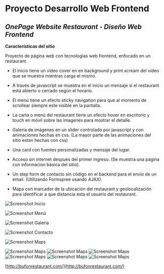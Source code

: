 # Proyecto Desarrollo Web Frontend 

## *OnePage Website Restaurant - Diseño Web Frontend*

**Características del sitio**

Proyecto de página web con tecnologías web frontend, enfocado en un restaurant.

- El inicio tiene un video cover en en background y print scream del video que se muestra mientras carga el mismo.

- A través de javascript se muestra en el inicio un mensaje si el restaurant esta abierto o cerrado según el horario.  

- El menú tiene un efecto sticky navigation para que al momento de scrollear siempre este visible en la pantalla. 

- La carta o menú del restaurant tiene un efecto hover en escritorio y touch en móvil sobre las imagenes para mostrar el detalle. 

- Galería de imágenes en un slider controlado por javascript y con animaciones hechas en css. (La mayor parte de las animaciones del sitio estan hechas con css)

- Una card con fuentes personalizadas y mensaje del lugar. 

- Acceso sin internet después del primer ingreso. (Se muestra una página con informacion básica del sitio).

- Un step form de contacto sin código en el backend para el envío de un email. (Utilizando Formspree usando AJAX).

- Mapa con marcador de la ubicación del restaurant y geolocalización para identificar a que distancia esta el usuario del restaurant.


![Screenshot Inicio](https://github.com/wibastidas/OnePageWebsite/blob/master/imgs/screenshot1.png)

![Screenshot Menú](https://github.com/wibastidas/OnePageWebsite/blob/master/imgs/screenshot2.png)

![Screenshot Galería](https://github.com/wibastidas/OnePageWebsite/blob/master/imgs/screenshot3.png)

![Screenshot Contacto](https://github.com/wibastidas/OnePageWebsite/blob/master/imgs/screenshot4.png)

![Screenshot Maps](https://github.com/wibastidas/OnePageWebsite/blob/master/imgs/screenshot5.png)

![Screenshot Maps](https://github.com/wibastidas/OnePageWebsite/blob/master/imgs/screenshotMobile1.png)
![Screenshot Maps](https://github.com/wibastidas/OnePageWebsite/blob/master/imgs/screenshotMobile2.png)
![Screenshot Maps](https://github.com/wibastidas/OnePageWebsite/blob/master/imgs/screenshotMobile3.png)
![Screenshot Maps](https://github.com/wibastidas/OnePageWebsite/blob/master/imgs/screenshotMobile4.png)
![Screenshot Maps](https://github.com/wibastidas/OnePageWebsite/blob/master/imgs/screenshotMobile5.png)
![Screenshot Maps](https://github.com/wibastidas/OnePageWebsite/blob/master/imgs/screenshotMobile6.png)


[http://bufonrestaurant.com/](http://bufonrestaurant.com/)


